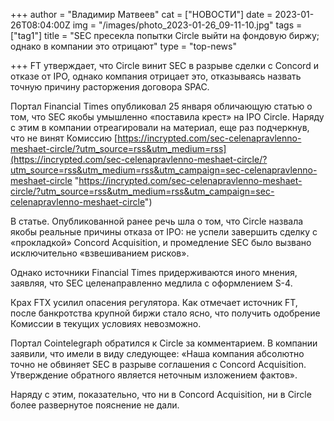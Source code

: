 +++
author = "Владимир Матвеев"
cat = ["НОВОСТИ"]
date = 2023-01-26T08:04:00Z
img = "/images/photo_2023-01-26_09-11-10.jpg"
tags = ["tag1"]
title = "SEC пресекла попытки Circle выйти на фондовую биржу; однако в компании это отрицают"
type = "top-news"

+++
FT утверждает, что Circle винит SEC в разрыве сделки с Concord и отказе от IPO, однако компания отрицает это, отказываясь назвать точную причину расторжения договора SPAC.

Портал Financial Times опубликовал 25 января обличающую статью о том, что SEC якобы умышленно «поставила крест» на IPO Circle. Наряду с этим в компании отреагировали на материал, еще раз подчеркнув, что не винят Комиссию [https://incrypted.com/sec-celenapravlenno-meshaet-circle/?utm_source=rss&utm_medium=rss](https://incrypted.com/sec-celenapravlenno-meshaet-circle/?utm_source=rss&utm_medium=rss&utm_campaign=sec-celenapravlenno-meshaet-circle "https://incrypted.com/sec-celenapravlenno-meshaet-circle/?utm_source=rss&utm_medium=rss&utm_campaign=sec-celenapravlenno-meshaet-circle")

В статье. Опубликованной ранее речь шла о том, что Circle назвала якобы реальные причины отказа от IPO: не успели завершить сделку с «прокладкой» Concord Acquisition, и промедление SEC было вызвано исключительно «взвешиванием рисков».

Однако источники Financial Times придерживаются иного мнения, заявляя, что SEC целенаправленно медлила с оформлением S-4.

Крах FTX усилил опасения регулятора. Как отмечает источник FT, после банкротства крупной биржи стало ясно, что получить одобрение Комиссии в текущих условиях невозможно.

Портал Cointelegraph обратился к Circle за комментарием. В компании заявили, что имели в виду следующее: «Наша компания абсолютно точно не обвиняет SEC в разрыве соглашения с Concord Acquisition. Утверждение обратного является неточным изложением фактов». 

Наряду с этим, показательно, что ни в Concord Acquisition, ни в Circle более развернутое пояснение не дали.